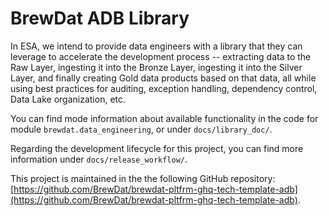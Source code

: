 # BrewDat ADB Library

In ESA, we intend to provide data engineers with a library that they can leverage to accelerate the development process -- extracting data to the Raw Layer, ingesting it into the Bronze Layer, ingesting it into the Silver Layer, and finally creating Gold data products based on that data, all while using best practices for auditing, exception handling, dependency control, Data Lake organization, etc. 

You can find mode information about available functionality in the code for module `brewdat.data_engineering`, or under `docs/library_doc/`.

Regarding the development lifecycle for this project, you can find more information under `docs/release_workflow/`.

This project is maintained in the the following GitHub repository: [https://github.com/BrewDat/brewdat-pltfrm-ghq-tech-template-adb](https://github.com/BrewDat/brewdat-pltfrm-ghq-tech-template-adb).
